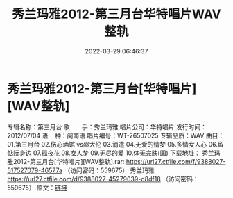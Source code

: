 ﻿---
title: 秀兰玛雅2012-第三月台华特唱片WAV整轨
date: 2022-03-29 06:46:37
categories: 闽南语(台语)
tags: 国语流行
---
# 秀兰玛雅2012-第三月台[华特唱片][WAV整轨]

专辑名称：第三月台
歌　　手：秀兰玛雅
唱片公司：华特唱片
发行时间：2012/07/04
语    种：闽南语
唱片编号：WT-26507025
专辑品质：WAV
曲目：
01.第三月台
02.伤心酒馆 vs邵大伦
03.消遣
04.无爱的情梦
05.多情女人心
06.留惦阮身边
07.孤夜花
08.女人梦
09.无尽的爱
10.体无完肤(国)
下载地址：
秀兰玛雅2012-第三月台[华特唱片][WAV整轨].rar: https://url27.ctfile.com/f/9388027-517527079-46577a
（访问密码：559675）
秀兰玛雅
https://url27.ctfile.com/d/9388027-45279039-d8df18
（访问密码：559675）
原文：[链接](https://blog.sina.com.cn/s/blog_1647c7e7601030wfq.html)
